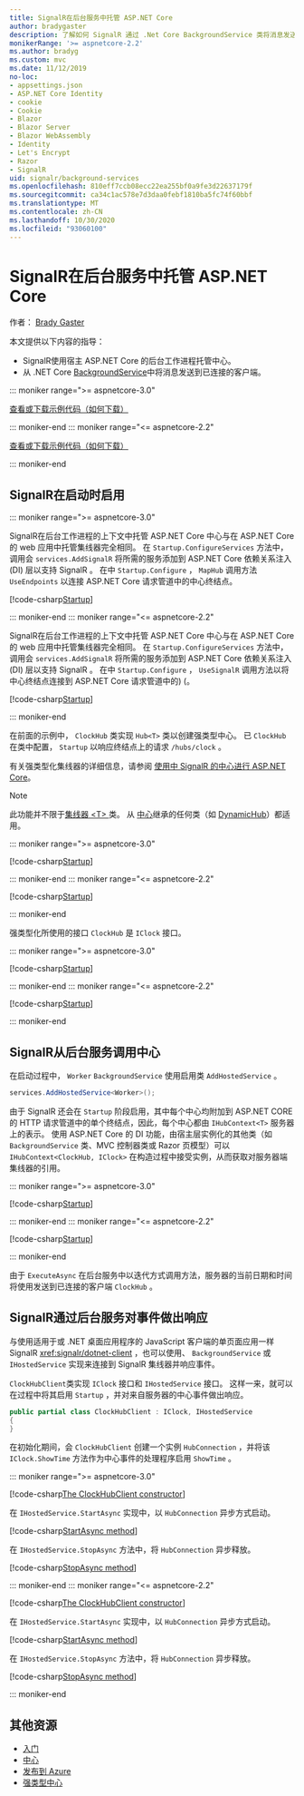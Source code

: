 ```yaml
---
title: SignalR在后台服务中托管 ASP.NET Core
author: bradygaster
description: 了解如何 SignalR 通过 .Net Core BackgroundService 类将消息发送到客户端。
monikerRange: '>= aspnetcore-2.2'
ms.author: bradyg
ms.custom: mvc
ms.date: 11/12/2019
no-loc:
- appsettings.json
- ASP.NET Core Identity
- cookie
- Cookie
- Blazor
- Blazor Server
- Blazor WebAssembly
- Identity
- Let's Encrypt
- Razor
- SignalR
uid: signalr/background-services
ms.openlocfilehash: 810eff7ccb08ecc22ea255bf0a9fe3d22637179f
ms.sourcegitcommit: ca34c1ac578e7d3daa0febf1810ba5fc74f60bbf
ms.translationtype: MT
ms.contentlocale: zh-CN
ms.lasthandoff: 10/30/2020
ms.locfileid: "93060100"
---
```

# <a name="host-aspnet-core-no-locsignalr-in-background-services"></a>SignalR在后台服务中托管 ASP.NET Core

作者： [Brady Gaster](https://twitter.com/bradygaster)

本文提供以下内容的指导：

* SignalR使用宿主 ASP.NET Core 的后台工作进程托管中心。
* 从 .NET Core [BackgroundService](xref:Microsoft.Extensions.Hosting.BackgroundService)中将消息发送到已连接的客户端。

::: moniker range=">= aspnetcore-3.0"

[查看或下载示例代码](https://github.com/dotnet/AspNetCore.Docs/tree/master/aspnetcore/signalr/background-service/samples/3.x)[（如何下载）](xref:index#how-to-download-a-sample)

::: moniker-end
::: moniker range="<= aspnetcore-2.2"

[查看或下载示例代码](https://github.com/dotnet/AspNetCore.Docs/tree/master/aspnetcore/signalr/background-service/samples/2.2)[（如何下载）](xref:index#how-to-download-a-sample)

::: moniker-end

## <a name="enable-no-locsignalr-in-startup"></a>SignalR在启动时启用

::: moniker range=">= aspnetcore-3.0"

SignalR在后台工作进程的上下文中托管 ASP.NET Core 中心与在 ASP.NET Core 的 web 应用中托管集线器完全相同。 在 `Startup.ConfigureServices` 方法中，调用会 `services.AddSignalR` 将所需的服务添加到 ASP.NET Core 依赖关系注入 (DI) 层以支持 SignalR 。 在中 `Startup.Configure` ， `MapHub` 调用方法 `UseEndpoints` 以连接 ASP.NET Core 请求管道中的中心终结点。

[!code-csharp[Startup](background-service/samples/3.x/Server/Startup.cs?name=Startup)]

::: moniker-end
::: moniker range="<= aspnetcore-2.2"

SignalR在后台工作进程的上下文中托管 ASP.NET Core 中心与在 ASP.NET Core 的 web 应用中托管集线器完全相同。 在 `Startup.ConfigureServices` 方法中，调用会 `services.AddSignalR` 将所需的服务添加到 ASP.NET Core 依赖关系注入 (DI) 层以支持 SignalR 。 在中 `Startup.Configure` ， `UseSignalR` 调用方法以将中心终结点连接到 ASP.NET Core 请求管道中的)  (。

[!code-csharp[Startup](background-service/samples/2.2/Server/Startup.cs?name=Startup)]

::: moniker-end

在前面的示例中， `ClockHub` 类实现 `Hub<T>` 类以创建强类型中心。 已 `ClockHub` 在类中配置， `Startup` 以响应终结点上的请求 `/hubs/clock` 。

有关强类型化集线器的详细信息，请参阅 [使用中 SignalR 的中心进行 ASP.NET Core](xref:signalr/hubs#strongly-typed-hubs)。

> [!NOTE]
> 此功能并不限于[集线器 \<T> ](xref:Microsoft.AspNetCore.SignalR.Hub`1)类。 从 [中心](xref:Microsoft.AspNetCore.SignalR.Hub)继承的任何类（如 [DynamicHub](xref:Microsoft.AspNetCore.SignalR.DynamicHub)）都适用。

::: moniker range=">= aspnetcore-3.0"

[!code-csharp[Startup](background-service/samples/3.x/Server/ClockHub.cs?name=ClockHub)]

::: moniker-end
::: moniker range="<= aspnetcore-2.2"

[!code-csharp[Startup](background-service/samples/2.2/Server/ClockHub.cs?name=ClockHub)]

::: moniker-end

强类型化所使用的接口 `ClockHub` 是 `IClock` 接口。

::: moniker range=">= aspnetcore-3.0"

[!code-csharp[Startup](background-service/samples/3.x/HubServiceInterfaces/IClock.cs?name=IClock)]

::: moniker-end
::: moniker range="<= aspnetcore-2.2"

[!code-csharp[Startup](background-service/samples/2.2/HubServiceInterfaces/IClock.cs?name=IClock)]

::: moniker-end

## <a name="call-a-no-locsignalr-hub-from-a-background-service"></a>SignalR从后台服务调用中心

在启动过程中， `Worker` `BackgroundService` 使用启用类 `AddHostedService` 。

```csharp
services.AddHostedService<Worker>();
```

由于 SignalR 还会在 `Startup` 阶段启用，其中每个中心均附加到 ASP.NET CORE 的 HTTP 请求管道中的单个终结点，因此，每个中心都由 `IHubContext<T>` 服务器上的表示。 使用 ASP.NET Core 的 DI 功能，由宿主层实例化的其他类（如 `BackgroundService` 类、MVC 控制器类或 Razor 页模型）可以 `IHubContext<ClockHub, IClock>` 在构造过程中接受实例，从而获取对服务器端集线器的引用。

::: moniker range=">= aspnetcore-3.0"

[!code-csharp[Startup](background-service/samples/3.x/Server/Worker.cs?name=Worker)]

::: moniker-end
::: moniker range="<= aspnetcore-2.2"

[!code-csharp[Startup](background-service/samples/2.2/Server/Worker.cs?name=Worker)]

::: moniker-end

由于 `ExecuteAsync` 在后台服务中以迭代方式调用方法，服务器的当前日期和时间将使用发送到已连接的客户端 `ClockHub` 。

## <a name="react-to-no-locsignalr-events-with-background-services"></a>SignalR通过后台服务对事件做出响应

与使用适用于或 .NET 桌面应用程序的 JavaScript 客户端的单页面应用一样 SignalR <xref:signalr/dotnet-client> ，也可以使用、 `BackgroundService` 或 `IHostedService` 实现来连接到 SignalR 集线器并响应事件。

`ClockHubClient`类实现 `IClock` 接口和 `IHostedService` 接口。 这样一来，就可以在过程中将其启用 `Startup` ，并对来自服务器的中心事件做出响应。

```csharp
public partial class ClockHubClient : IClock, IHostedService
{
}
```

在初始化期间，会 `ClockHubClient` 创建一个实例 `HubConnection` ，并将该 `IClock.ShowTime` 方法作为中心事件的处理程序启用 `ShowTime` 。

::: moniker range=">= aspnetcore-3.0"

[!code-csharp[The ClockHubClient constructor](background-service/samples/3.x/Clients.ConsoleTwo/ClockHubClient.cs?name=ClockHubClientCtor)]

在 `IHostedService.StartAsync` 实现中，以 `HubConnection` 异步方式启动。

[!code-csharp[StartAsync method](background-service/samples/3.x/Clients.ConsoleTwo/ClockHubClient.cs?name=StartAsync)]

在 `IHostedService.StopAsync` 方法中，将 `HubConnection` 异步释放。

[!code-csharp[StopAsync method](background-service/samples/3.x/Clients.ConsoleTwo/ClockHubClient.cs?name=StopAsync)]

::: moniker-end
::: moniker range="<= aspnetcore-2.2"

[!code-csharp[The ClockHubClient constructor](background-service/samples/2.2/Clients.ConsoleTwo/ClockHubClient.cs?name=ClockHubClientCtor)]

在 `IHostedService.StartAsync` 实现中，以 `HubConnection` 异步方式启动。

[!code-csharp[StartAsync method](background-service/samples/2.2/Clients.ConsoleTwo/ClockHubClient.cs?name=StartAsync)]

在 `IHostedService.StopAsync` 方法中，将 `HubConnection` 异步释放。

[!code-csharp[StopAsync method](background-service/samples/2.2/Clients.ConsoleTwo/ClockHubClient.cs?name=StopAsync)]

::: moniker-end

## <a name="additional-resources"></a>其他资源

* [入门](xref:tutorials/signalr)
* [中心](xref:signalr/hubs)
* [发布到 Azure](xref:signalr/publish-to-azure-web-app)
* [强类型中心](xref:signalr/hubs#strongly-typed-hubs)
